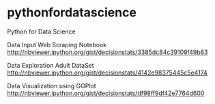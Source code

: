 # pythonfordatascience
Python for Data Science


Data Input
Web Scraping Notebook http://nbviewer.ipython.org/gist/decisionstats/3385dc84c39109f49b83

Data Exploration
Adult DataSet http://nbviewer.ipython.org/gist/decisionstats/4142e98375445c5e4174

Data Visualization using GGPlot http://nbviewer.ipython.org/gist/decisionstats/df98ff9df42e7764d600

